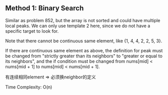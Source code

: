 ## Method 1: Binary Search 

Similar as problem 852, but the array is not sorted and could have multiple local peaks. We can only use template 2 here, since we do not have a specific target to look for.

Note that there cannot be continuous same element, like {1, 4, 4, 2, 2, 5, 3}.

If there are continuous same element as above, the definition for peak must be changed from "strictly greater than its neighbors" to "greater or equal to its neighbors", and the if condition must be changed from nums[mid] < nums[mid + 1] to nums[mid] < nums[mid + 1].

有连续相同element => 必须换neighbor的定义

Time Complexity: O(n)
